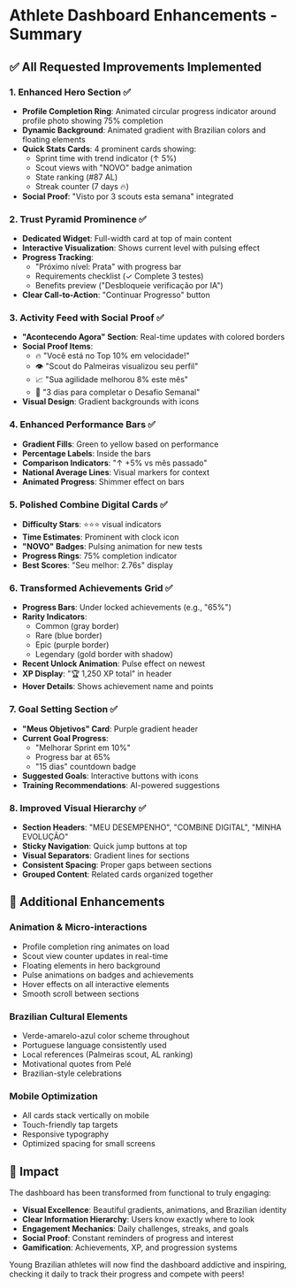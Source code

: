 # Athlete Dashboard Enhancements - Summary

## ✅ All Requested Improvements Implemented

### 1. Enhanced Hero Section ✅
- **Profile Completion Ring**: Animated circular progress indicator around profile photo showing 75% completion
- **Dynamic Background**: Animated gradient with Brazilian colors and floating elements
- **Quick Stats Cards**: 4 prominent cards showing:
  - Sprint time with trend indicator (↑ 5%)
  - Scout views with "NOVO" badge animation
  - State ranking (#87 AL)
  - Streak counter (7 days 🔥)
- **Social Proof**: "Visto por 3 scouts esta semana" integrated

### 2. Trust Pyramid Prominence ✅
- **Dedicated Widget**: Full-width card at top of main content
- **Interactive Visualization**: Shows current level with pulsing effect
- **Progress Tracking**: 
  - "Próximo nível: Prata" with progress bar
  - Requirements checklist (✓ Complete 3 testes)
  - Benefits preview ("Desbloqueie verificação por IA")
- **Clear Call-to-Action**: "Continuar Progresso" button

### 3. Activity Feed with Social Proof ✅
- **"Acontecendo Agora" Section**: Real-time updates with colored borders
- **Social Proof Items**:
  - 🔥 "Você está no Top 10% em velocidade!"
  - 👁️ "Scout do Palmeiras visualizou seu perfil"
  - 📈 "Sua agilidade melhorou 8% este mês"
  - 🎯 "3 dias para completar o Desafio Semanal"
- **Visual Design**: Gradient backgrounds with icons

### 4. Enhanced Performance Bars ✅
- **Gradient Fills**: Green to yellow based on performance
- **Percentage Labels**: Inside the bars
- **Comparison Indicators**: "↑ +5% vs mês passado"
- **National Average Lines**: Visual markers for context
- **Animated Progress**: Shimmer effect on bars

### 5. Polished Combine Digital Cards ✅
- **Difficulty Stars**: ⭐⭐⭐ visual indicators
- **Time Estimates**: Prominent with clock icon
- **"NOVO" Badges**: Pulsing animation for new tests
- **Progress Rings**: 75% completion indicator
- **Best Scores**: "Seu melhor: 2.76s" display

### 6. Transformed Achievements Grid ✅
- **Progress Bars**: Under locked achievements (e.g., "65%")
- **Rarity Indicators**: 
  - Common (gray border)
  - Rare (blue border)
  - Epic (purple border)
  - Legendary (gold border with shadow)
- **Recent Unlock Animation**: Pulse effect on newest
- **XP Display**: "🏆 1,250 XP total" in header
- **Hover Details**: Shows achievement name and points

### 7. Goal Setting Section ✅
- **"Meus Objetivos" Card**: Purple gradient header
- **Current Goal Progress**: 
  - "Melhorar Sprint em 10%"
  - Progress bar at 65%
  - "15 dias" countdown badge
- **Suggested Goals**: Interactive buttons with icons
- **Training Recommendations**: AI-powered suggestions

### 8. Improved Visual Hierarchy ✅
- **Section Headers**: "MEU DESEMPENHO", "COMBINE DIGITAL", "MINHA EVOLUÇÃO"
- **Sticky Navigation**: Quick jump buttons at top
- **Visual Separators**: Gradient lines for sections
- **Consistent Spacing**: Proper gaps between sections
- **Grouped Content**: Related cards organized together

## 🎨 Additional Enhancements

### Animation & Micro-interactions
- Profile completion ring animates on load
- Scout view counter updates in real-time
- Floating elements in hero background
- Pulse animations on badges and achievements
- Hover effects on all interactive elements
- Smooth scroll between sections

### Brazilian Cultural Elements
- Verde-amarelo-azul color scheme throughout
- Portuguese language consistently used
- Local references (Palmeiras scout, AL ranking)
- Motivational quotes from Pelé
- Brazilian-style celebrations

### Mobile Optimization
- All cards stack vertically on mobile
- Touch-friendly tap targets
- Responsive typography
- Optimized spacing for small screens

## 🚀 Impact

The dashboard has been transformed from functional to truly engaging:
- **Visual Excellence**: Beautiful gradients, animations, and Brazilian identity
- **Clear Information Hierarchy**: Users know exactly where to look
- **Engagement Mechanics**: Daily challenges, streaks, and goals
- **Social Proof**: Constant reminders of progress and interest
- **Gamification**: Achievements, XP, and progression systems

Young Brazilian athletes will now find the dashboard addictive and inspiring, checking it daily to track their progress and compete with peers!